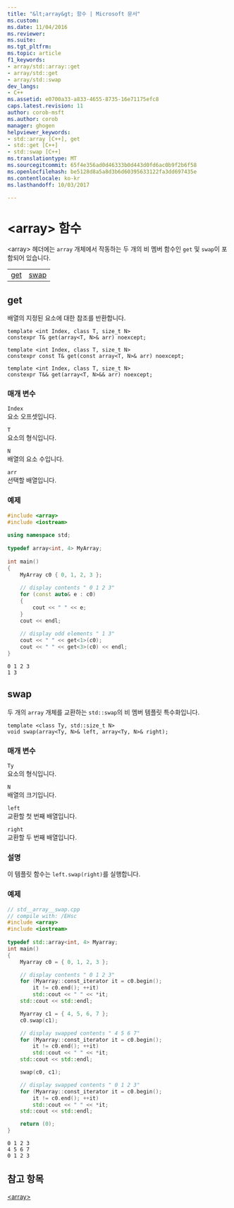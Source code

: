 ```yaml
---
title: "&lt;array&gt; 함수 | Microsoft 문서"
ms.custom: 
ms.date: 11/04/2016
ms.reviewer: 
ms.suite: 
ms.tgt_pltfrm: 
ms.topic: article
f1_keywords:
- array/std::array::get
- array/std::get
- array/std::swap
dev_langs:
- C++
ms.assetid: e0700a33-a833-4655-8735-16e71175efc8
caps.latest.revision: 11
author: corob-msft
ms.author: corob
manager: ghogen
helpviewer_keywords:
- std::array [C++], get
- std::get [C++]
- std::swap [C++]
ms.translationtype: MT
ms.sourcegitcommit: 65f4e356ad0d46333b0d443d0fd6ac0b9f2b6f58
ms.openlocfilehash: be5128d8a5a8d3b6d60395633122fa3dd697435e
ms.contentlocale: ko-kr
ms.lasthandoff: 10/03/2017

---
```

# <a name="ltarraygt-functions"></a>&lt;array&gt; 함수
\<array> 헤더에는 `array` 개체에서 작동하는 두 개의 비 멤버 함수인 `get` 및 `swap`이 포함되어 있습니다.  
  
|||  
|-|-|  
|[get](#get)|[swap](#swap)|  
  
##  <a name="get"></a>  get  
배열의 지정된 요소에 대한 참조를 반환합니다.  
  
```  
template <int Index, class T, size_t N>  
constexpr T& get(array<T, N>& arr) noexcept;  
 
template <int Index, class T, size_t N>  
constexpr const T& get(const array<T, N>& arr) noexcept;  
 
template <int Index, class T, size_t N>  
constexpr T&& get(array<T, N>&& arr) noexcept;  
```  
  
### <a name="parameters"></a>매개 변수  
 `Index`  
 요소 오프셋입니다.  
  
 `T`  
 요소의 형식입니다.  
  
 `N`  
 배열의 요소 수입니다.  
  
 `arr`  
 선택할 배열입니다.  
  
### <a name="example"></a>예제  
  
```cpp  
#include <array>   
#include <iostream>   
  
using namespace std;  
  
typedef array<int, 4> MyArray;  
  
int main()  
{  
    MyArray c0 { 0, 1, 2, 3 };  
  
    // display contents " 0 1 2 3"   
    for (const auto& e : c0)  
    {  
        cout << " " << e;  
    }  
    cout << endl;  
  
    // display odd elements " 1 3"   
    cout << " " << get<1>(c0);  
    cout << " " << get<3>(c0) << endl;  
}  
```  
  
```Output  
0 1 2 3  
1 3  
```  
  
##  <a name="swap"></a>  swap  
두 개의 `array` 개체를 교환하는 `std::swap`의 비 멤버 템플릿 특수화입니다.  
  
```  
template <class Ty, std::size_t N>  
void swap(array<Ty, N>& left, array<Ty, N>& right);
```  
  
### <a name="parameters"></a>매개 변수  
 `Ty`  
 요소의 형식입니다.  
  
 `N`  
 배열의 크기입니다.  
  
 `left`  
 교환할 첫 번째 배열입니다.  
  
 `right`  
 교환할 두 번째 배열입니다.  
  
### <a name="remarks"></a>설명  
 이 템플릿 함수는 `left.swap(right)`를 실행합니다.  
  
### <a name="example"></a>예제  
  
```cpp  
// std__array__swap.cpp   
// compile with: /EHsc   
#include <array>   
#include <iostream>   
  
typedef std::array<int, 4> Myarray;
int main()
{
    Myarray c0 = { 0, 1, 2, 3 };

    // display contents " 0 1 2 3"   
    for (Myarray::const_iterator it = c0.begin();
        it != c0.end(); ++it)
        std::cout << " " << *it;
    std::cout << std::endl;

    Myarray c1 = { 4, 5, 6, 7 };
    c0.swap(c1);

    // display swapped contents " 4 5 6 7"   
    for (Myarray::const_iterator it = c0.begin();
        it != c0.end(); ++it)
        std::cout << " " << *it;
    std::cout << std::endl;

    swap(c0, c1);

    // display swapped contents " 0 1 2 3"   
    for (Myarray::const_iterator it = c0.begin();
        it != c0.end(); ++it)
        std::cout << " " << *it;
    std::cout << std::endl;

    return (0);
}
```  
  
```Output  
0 1 2 3  
4 5 6 7  
0 1 2 3  
```  
  
## <a name="see-also"></a>참고 항목  
 [\<array>](../standard-library/array.md)


